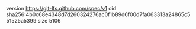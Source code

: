 version https://git-lfs.github.com/spec/v1
oid sha256:4b0c68e4348d7d260324276ac0f1b89d6f00d7fa063313a24865c551525a5399
size 5106
